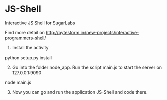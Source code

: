 # JS-Shell
Interactive JS Shell for SugarLabs

Find more detail on http://bytestorm.in/new-projects/interactive-programmers-shell/ 

1. Install the activity 

  python setup.py install

2.  Go into the folder node_app. Run the script main.js to start the server on 127.0.0.1:9090

  node main.js
  
3. Now you can go and run the application JS-Shell and code there.
